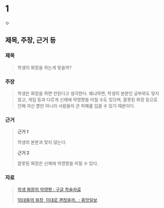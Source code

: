 # 1
ㅇ

## 제목, 주장, 근거 등
### 제목
> 학생이 화장을 하는게 맞을까?
### 주장
> 학생은 화장을 하면 안된다고 생각한다.
> 왜냐하면, 학생의 본분인 공부와도 맞지 않고, 게임 등과 다르게 신체에 악영향을 미칠 수도 있으며, 잘못된 화장 등으로 인해 자신 뿐만 아니라 사람들이 큰 피해를 입을 수 있기 때문이다.

### 근거
> **근거 1**
> 
> 학생의 본분과 맞지 않는다.
> 
> **근거 2**
> 
>  잘못된 화장은 신체에 악영향을 미칠 수 있다.
### 자료
> [학생 화장의 악영향 : 구글 학술자료](https://scholar.google.co.kr/scholar?q=%ED%95%99%EC%83%9D+%ED%99%94%EC%9E%A5%EC%9D%98+%EC%95%85%EC%98%81%ED%96%A5&hl=ko&as_sdt=0&as_vis=1&oi=scholart)
> 
> [10대들의 화장, 이대로 괜찮을까.. : 중앙일보](https://www.joongang.co.kr/article/21835397#home)
